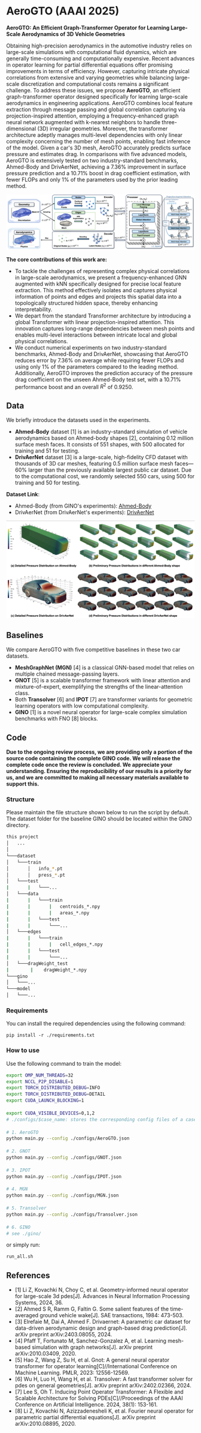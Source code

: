 # AeroGTO (AAAI 2025)
**AeroGTO: An Efficient Graph-Transformer Operator for Learning Large-Scale Aerodynamics of 3D Vehicle Geometries**

Obtaining high-precision aerodynamics in the automotive industry relies on large-scale simulations with computational fluid dynamics, which are generally time-consuming and computationally expensive. Recent advances in operator learning for partial differential equations offer promising improvements in terms of efficiency. However, capturing intricate physical correlations from extensive and varying geometries while balancing large-scale discretization and computational costs remains a significant challenge. To address these issues, we propose **AeroGTO**, an efficient graph-transformer operator designed specifically for learning large-scale aerodynamics in engineering applications. AeroGTO combines local feature extraction through message passing and global correlation capturing via projection-inspired attention, employing a frequency-enhanced graph neural network augmented with k-nearest neighbors to handle three-dimensional (3D) irregular geometries. Moreover, the transformer architecture adeptly manages multi-level dependencies with only linear complexity concerning the number of mesh points, enabling fast inference of the model. Given a car's 3D mesh, AeroGTO accurately predicts surface pressure and estimates drag. In comparisons with five advanced models, AeroGTO is extensively tested on two industry-standard benchmarks, Ahmed-Body and DrivAerNet, achieving a 7.36\% improvement in surface pressure prediction and a 10.71\% boost in drag coefficient estimation, with fewer FLOPs and only 1\% of the parameters used by the prior leading method.

![](fig/pipline.jpg)

**The core contributions of this work are:**
- To tackle the challenges of representing complex physical correlations in large-scale aerodynamics, we present a frequency-enhanced GNN augmented with kNN specifically designed for precise local feature extraction. This method effectively isolates and captures physical information of points and edges and projects this spatial data into a topologically structured hidden space, thereby enhancing interpretability.
- We depart from the standard Transformer architecture by introducing a global Transformer with linear projection-inspired attention. This innovation captures long-range dependencies between mesh points and enables multi-level interactions between intricate local and global physical correlations.
- We conduct numerical experiments on two industry-standard benchmarks, Ahmed-Body and DrivAerNet, showcasing that AeroGTO reduces error by 7.36\% on average while requiring fewer FLOPs and using only 1\% of the parameters compared to the leading method. Additionally, AeroGTO improves the prediction accuracy of the pressure drag coefficient on the unseen Ahmed-Body test set, with a 10.71\% performance boost and an overall $R^2$ of 0.9250.

## Data
We briefly introduce the datasets used in the experiments.
- **Ahmed-Body** dataset [1] is an industry-standard simulation of vehicle aerodynamics based on Ahmed-body shapes [2], containing 0.12 million surface mesh faces. It consists of 551 shapes, with 500 allocated for training and 51 for testing.
- **DrivAerNet** dataset [3] is a large-scale, high-fidelity CFD dataset with thousands of 3D car meshes, featuring 0.5 million surface mesh faces—60\% larger than the previously available largest public car dataset. Due to the computational cost, we randomly selected 550 cars, using 500 for training and 50 for testing.

**Dataset Link**:
- Ahmed-Body (from GINO's experiments): [Ahmed-Body](https://openreview.net/forum?id=86dXbqT5Ua)
- DrivAerNet (from DrivAerNet's experiments): [DrivAerNet](https://github.com/Mohamedelrefaie/DrivAerNet/)

![](fig/car_pressure.png)

## Baselines
We compare AeroGTO with five competitive baselines in these two car datasets. 
- **MeshGraphNet (MGN)** [4] is a classical GNN-based model that relies on multiple chained message-passing layers. 
- **GNOT** [5] is a scalable transformer framework with linear attention and mixture-of-expert, exemplifying the strengths of the linear-attention class. 
- Both **Transolver** [6] and **IPOT** [7] are transformer variants for geometric learning operators with low computational complexity. 
- **GINO** [1] is a novel neural operator for large-scale complex simulation benchmarks with FNO [8] blocks.

## Code 

**Due to the ongoing review process, we are providing only a portion of the source code containing the complete GINO code.
We will release the complete code once the review is concluded. We appreciate your understanding. Ensuring the reproducibility of our results is a priority for us, and we are committed to making all necessary materials available to support this.**

### Structure

Please maintain the file structure shown below to run the script by default. The dataset folder for the baseline GINO should be located within the GINO directory.

```sh
this project
│   ...    
│
└───dataset
│   └───train
│       │   info_*.pt
│       │   press_*.pt
│   └───test
|       |   └───...
│   └───data
|       |   └───train
|       |       |   centroids_*.npy
|       |       |   areas_*.npy
|       |   └───test
|       |       └───...
│   └───edges
|       |   └───train
|       |       |   cell_edges_*.npy
|       |   └───test
|       |       └───...
│   └───dragWeight_test
|        |    dragWeight_*.npy
└───gino
│   └───...
└───model
│   └───...
```

### Requirements

You can install the required dependencies using the following command:

```
pip install -r ./requirements.txt
```

### How to use

Use the following command to train the model:

```sh
export OMP_NUM_THREADS=32
export NCCL_P2P_DISABLE=1 
export TORCH_DISTRIBUTED_DEBUG=INFO
export TORCH_DISTRIBUTED_DEBUG=DETAIL
export CUDA_LAUNCH_BLOCKING=1

export CUDA_VISIBLE_DEVICES=0,1,2
# ./configs/$case_name: stores the corresponding config files of a case

# 1. AeroGTO
python main.py --config ./configs/AeroGTO.json

# 2. GNOT
python main.py --config ./configs/GNOT.json

# 3. IPOT
python main.py --config ./configs/IPOT.json

# 4. MGN
python main.py --config ./configs/MGN.json

# 5. Transolver
python main.py --config ./configs/Transolver.json

# 6. GINO
# see ./gino/
```

or simply run:
```sh
run_all.sh
```

## References
- [1] Li Z, Kovachki N, Choy C, et al. Geometry-informed neural operator for large-scale 3d pdes[J]. Advances in Neural Information Processing Systems, 2024, 36.
- [2] Ahmed S R, Ramm G, Faltin G. Some salient features of the time-averaged ground vehicle wake[J]. SAE transactions, 1984: 473-503.
- [3] Elrefaie M, Dai A, Ahmed F. Drivaernet: A parametric car dataset for data-driven aerodynamic design and graph-based drag prediction[J]. arXiv preprint arXiv:2403.08055, 2024.
- [4] Pfaff T, Fortunato M, Sanchez-Gonzalez A, et al. Learning mesh-based simulation with graph networks[J]. arXiv preprint arXiv:2010.03409, 2020.
- [5] Hao Z, Wang Z, Su H, et al. Gnot: A general neural operator transformer for operator learning[C]//International Conference on Machine Learning. PMLR, 2023: 12556-12569.
- [6] Wu H, Luo H, Wang H, et al. Transolver: A fast transformer solver for pdes on general geometries[J]. arXiv preprint arXiv:2402.02366, 2024.
- [7] Lee S, Oh T. Inducing Point Operator Transformer: A Flexible and Scalable Architecture for Solving PDEs[C]//Proceedings of the AAAI Conference on Artificial Intelligence. 2024, 38(1): 153-161.
- [8] Li Z, Kovachki N, Azizzadenesheli K, et al. Fourier neural operator for parametric partial differential equations[J]. arXiv preprint arXiv:2010.08895, 2020.
